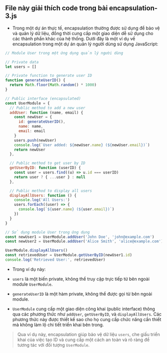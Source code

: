 ## File này giải thích code trong bài encapsulation-3.js

- Trong một dự án thực tế, encapsulation thường được sử dụng để bảo vệ và quản lý dữ liệu, đồng thời cung cấp một giao diện dễ sử dụng cho các thành phần khác của hệ thống. Dưới đây là một ví dụ về encapsulation trong một dự án quản lý người dùng sử dụng JavaScript:

```js
// Module User trong một ứng dụng quản lý người dùng

// Private data
let users = []

// Private function to generate user ID
function generateUserID() {
  return Math.floor(Math.random() * 1000)
}

// Public interface (encapsulated)
const UserModule = {
  // Public method to add a new user
  addUser: function (name, email) {
    const newUser = {
      id: generateUserID(),
      name: name,
      email: email
    }
    users.push(newUser)
    console.log(`User added: ${newUser.name} (${newUser.email})`)
    return newUser
  },

  // Public method to get user by ID
  getUserByID: function (userID) {
    const user = users.find((u) => u.id === userID)
    return user ? { ...user } : null
  },

  // Public method to display all users
  displayAllUsers: function () {
    console.log('All Users:')
    users.forEach((user) => {
      console.log(`${user.name} (${user.email})`)
    })
  }
}

// Sử dụng module User trong ứng dụng
const newUser1 = UserModule.addUser('John Doe', 'john@example.com')
const newUser2 = UserModule.addUser('Alice Smith', 'alice@example.com')

UserModule.displayAllUsers()
const retrievedUser = UserModule.getUserByID(newUser1.id)
console.log('Retrieved User:', retrievedUser)
```

- Trong ví dụ này:

- `users` là một biến private, không thể truy cập trực tiếp từ bên ngoài module `UserModule`.
- `generateUserID` là một hàm private, không thể được gọi từ bên ngoài module.
- `UserModule` cung cấp một giao diện công khai (public interface) thông qua các phương thức như `addUser`, `getUserByID`, và `displayAllUsers`. Các phương thức này được thiết kế sao cho họ cung cấp chức năng cần thiết mà không làm lộ chi tiết triển khai bên trong.

> Qua ví dụ này, encapsulation giúp bảo vệ dữ liệu `users`, che giấu triển khai của việc tạo ID và cung cấp một cách an toàn và rõ ràng để tương tác với đối tượng `UserModule`.
